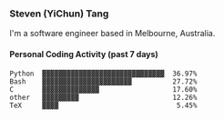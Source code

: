 ### Steven (YiChun) Tang

I'm a software engineer based in Melbourne, Australia.

#### Personal Coding Activity (past 7 days)
```
Python  ▓▓▓▓▓▓▓▓▓▓▓▓▓▓▓▓▓▓▓▓▓▓▓▓▓▓▓▓▓▓  36.97%
Bash    ▓▓▓▓▓▓▓▓▓▓▓▓▓▓▓▓▓▓▓▓▓▓          27.72%
C       ▓▓▓▓▓▓▓▓▓▓▓▓▓▓                  17.60%
other   ▓▓▓▓▓▓▓▓▓                       12.26%
TeX     ▓▓▓▓                             5.45%
```

